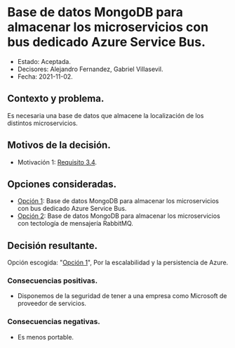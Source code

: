 # Base de datos MongoDB para almacenar los microservicios con bus dedicado Azure Service Bus.

* Estado: Aceptada.
* Decisores: Alejandro Fernandez, Gabriel Villasevil.
* Fecha: 2021-11-02.

## Contexto y problema.

Es necesaria una base de datos que almacene la localización de los distintos microservicios.

## Motivos de la decisión.

* Motivación 1: [Requisito 3.4](https://github.com/santo2927/DAS-2021-22-/blob/master/Requisitos/R3.4%20Almacenar%20Lolalización%20de%20Microservicios.txt).

## Opciones consideradas.

* [Opción 1](https://github.com/santo2927/DAS-2021-22-/edit/master/Decisión%20de%20diseño%205.1.md): Base de datos MongoDB para almacenar los microservicios con bus dedicado Azure Service Bus.
* [Opción 2](https://github.com/santo2927/DAS-2021-22-/edit/master/Decisión%20de%20diseño%205.2.md): Base de datos MongoDB para almacenar los microservicios con tectología de mensajería RabbitMQ.

## Decisión resultante.

Opción escogida: "[Opción 1](https://github.com/santo2927/DAS-2021-22-/edit/master/Decisión%20de%20diseño%205.1.md)", Por la escalabilidad y la persistencia de Azure.

### Consecuencias positivas.

* Disponemos de la seguridad de tener a una empresa como Microsoft de proveedor de servicios.

### Consecuencias negativas.

* Es menos portable.
